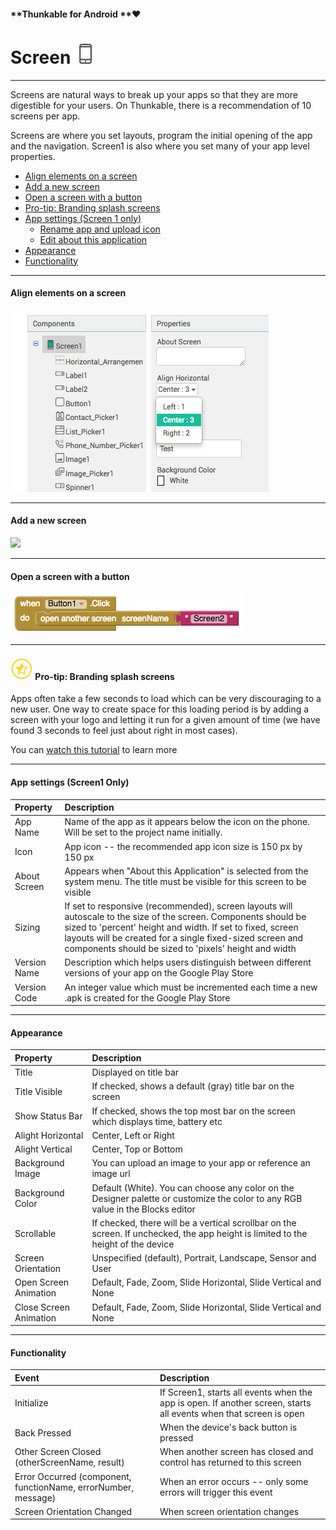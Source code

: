 #### **Thunkable for Android **❤

# Screen ![](/assets/screen-icon.png)

---

Screens are natural ways to break up your apps so that they are more digestible for your users. On Thunkable, there is a recommendation of 10 screens per app.

Screens are where you set layouts, program the initial opening of the app and the navigation. Screen1 is also where you set many of your app level properties.

* [Align elements on a screen](#align-elements-on-a-screen)
* [Add a new screen](#add-a-new-screen)
* [Open a screen with a button](#open-a-screen-with-a-button)
* [Pro-tip: Branding splash screens](#-pro-tip-branding-splash-screens)
* [App settings \(Screen 1 only\)](#app-settings-screen1-only)
  * [Rename app and upload icon](https://docs.thunkable.com/android/create.html#3--rename-app-and-upload-app-icon)
  * [Edit about this application](https://docs.thunkable.com/android/create.html#about-this)
* [Appearance](#appearance)
* [Functionality](#functionality)

---

#### Align elements on a screen

![](/assets/align-screen-fig-1.png)

---

#### Add a new screen

![](https://lh6.googleusercontent.com/1oEzLB4YgohJ9xkkqyOox_Ljr9gbVxreM8EfuVqC0LX0jni6rhmNbBvZzbrqCCng0dHfeKh_g2bPthx2pfKrTpHZx3jOpAel5K_zXQPs3UyabZ1dYzq0VD4ikRJ0krCWMPZkpJZg)

---

#### Open a screen with a button

![](/assets/open-screen-fig-1.png)

---

#### ![](/assets/pro-tip-icon.png) Pro-tip: Branding splash screens

Apps often take a few seconds to load which can be very discouraging to a new user. One way to create space for this loading period is by adding a screen with your logo and letting it run for a given amount of time \(we have found 3 seconds to feel just about right in most cases\).

You can [watch this tutorial](https://www.youtube.com/watch?v=9u365ejwTqg) to learn more

---

#### App settings \(Screen1 Only\)

| Property | Description |
| :--- | :--- |
| App Name | Name of the app as it appears below the icon on the phone. Will be set to the project name initially. |
| Icon | App icon -- the recommended app icon size is 150 px by 150 px |
| About Screen | Appears when "About this Application" is selected from the system menu. The title must be visible for this screen to be visible |
| Sizing | If set to responsive \(recommended\), screen layouts will autoscale to the size of the screen. Components should be sized to 'percent' height and width. If set to fixed, screen layouts will be created for a single fixed-sized screen and components should be sized to 'pixels' height and width |
| Version Name | Description which helps users distinguish between different versions of your app on the Google Play Store |
| Version Code | An integer value which must be incremented each time a new .apk is created for the Google Play Store |

---

#### Appearance

| Property | Description |
| :--- | :--- |
| Title | Displayed on title bar |
| Title Visible | If checked, shows a default \(gray\) title bar on the screen |
| Show Status Bar | If checked, shows the top most bar on the screen which displays time, battery etc |
| Alight Horizontal | Center, Left or Right |
| Alight Vertical | Center, Top or Bottom |
| Background Image | You can upload an image to your app or reference an image url |
| Background Color | Default \(White\). You can choose any color on the Designer palette or customize the color to any RGB value in the Blocks editor |
| Scrollable | If checked, there will be a vertical scrollbar on the screen. If unchecked, the app height is limited to the height of the device |
| Screen Orientation | Unspecified \(default\), Portrait, Landscape, Sensor and User |
| Open Screen Animation | Default, Fade, Zoom, Slide Horizontal, Slide Vertical and None |
| Close Screen Animation | Default, Fade, Zoom, Slide Horizontal, Slide Vertical and None |

---

#### Functionality

| Event | Description |
| :--- | :--- |
| Initialize | If Screen1, starts all events when the app is open. If another screen, starts all events when that screen is open |
| Back Pressed | When the device's back button is pressed |
| Other Screen Closed \(otherScreenName, result\) | When another screen has closed and control has returned to this screen |
| Error Occurred \(component, functionName, errorNumber, message\) | When an error occurs -- only some errors will trigger this event |
| Screen Orientation Changed | When screen orientation changes |



